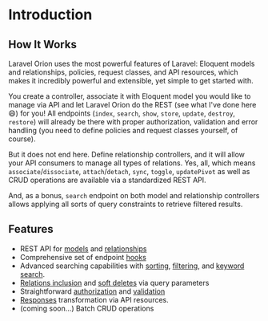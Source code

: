 # Introduction

## How It Works

Laravel Orion uses the most powerful features of Laravel: Eloquent models and relationships, policies, request classes, and API resources, which makes it incredibly powerful and extensible, yet simple to get started with.

You create a controller, associate it with Eloquent model you would like to manage via API and let Laravel Orion do the REST (see what I've done here :smile:) for you! All endpoints (`index`, `search`, `show`, `store`, `update`, `destroy`, `restore`) will already be there with proper authorization, validation and error handling (you need to define policies and request classes yourself, of course).

But it does not end here. Define relationship controllers, and it will allow your API consumers to manage all types of relations. Yes, all, which means `associate`/`dissociate`, `attach`/`detach`, `sync`, `toggle`, `updatePivot` as well as CRUD operations are available via a standardized REST API.

And, as a bonus, `search` endpoint on both model and relationship controllers allows applying all sorts of query constraints to retrieve filtered results.

## Features

* REST API for [models](./models.html) and [relationships](./relationships.html)
* Comprehensive set of endpoint [hooks](./hooks.html)
* Advanced searching capabilities with [sorting](./search.html#sorting), [filtering](./search.html#filtering), and [keyword search](./search.html#keyword-search).
* [Relations inclusion](./query-parameters.html#including-relations) and [soft deletes](./query-parameters.html#soft-deletes) via query parameters
* Straightforward [authorization](./security.html#authorization) and [validation](./security.html#validation)
* [Responses](./responses.html) transformation via API resources.
* (coming soon...) Batch CRUD operations
